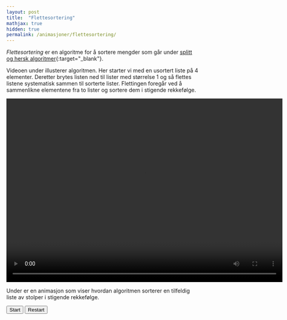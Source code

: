 ```yaml
---
layout: post
title:  "Flettesortering"
mathjax: true
hidden: true
permalink: /animasjoner/flettesortering/
---
```


*Flettesortering* er en algoritme for å sortere mengder som går under [splitt og hersk algoritmer](https://en.wikipedia.org/wiki/Divide-and-conquer_algorithm#:~:text=In%20computer%20science%2C%20divide%20and,enough%20to%20be%20solved%20directly.){:target="_blank"}. 

Videoen under illusterer algoritmen. Her starter vi med en usortert liste på 4 elementer. Deretter brytes listen ned til lister med størrelse 1 og så flettes listene systematisk sammen til sorterte lister. Flettingen foregår ved å sammenlikne elementene fra to lister og sortere dem i stigende rekkefølge.

<div class="centered-videoplayer">
<video width="720" height="480" controls  loop="true">
  <source src="/assets/sortering/merge_sort/merge_sort.mp4">
</video>
</div>

Under er en animasjon som viser hvordan algoritmen sorterer en tilfeldig liste av stolper i stigende rekkefølge.


<div style="text-align:center;">
    <script src="https://cdnjs.cloudflare.com/ajax/libs/p5.js/1.1.9/p5.js"></script>
    <script src="https://cdnjs.cloudflare.com/ajax/libs/p5.js/1.1.9/addons/p5.sound.min.js"></script>
    <script src="/assets/sortering/merge_sort/sketch.es6"></script>
    <div id="canvasForHTML"></div>
</div>


<div class="sudokuoverlay">
<button class ='button sudokubutton' onclick="unpause()" id="example-three" data-text-swap="Pause" data-text-original="Start"><span>Start</span></button>
<button class ='button sudokubutton' onclick="restart()" id="example-three321" ><span>Restart</span></button>
 </div>
 <script src="/assets/sortering/bubble_sort/buttonstyle.js"></script>